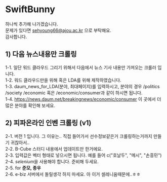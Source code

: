 # SwiftBunny
하나씩 추가해 나가겠습니다.  
문제가 있다면 sehyoung66@ajou.ac.kr 으로 부탁해요.  
감사합니다.  

## 1) 다음 뉴스내용만 크롤링
1-1. 일단 워드 클라우드 그리기 위해서 다음에서 뉴스 기사 내용만 가져오는 크롤러 입니다.  
1-2. 워드 클라우드만을 위해 혹은 LDA를 위해 제작하였습니다.  
1-3. daum_news_for_LDA(분야, 최대페이지)를 입력하시고, 분야의 경우 /politics /society /economic 혹은 /economic/consumer과 같이 하시면 됩니다.  
1-4. https://news.daum.net/breakingnews/economic/consumer 이 곳에서 더 많은 분야를 확인해 보세요.  

## 2) 피파온라인 인벤 크롤링 (v1)
2-1. 버전 1 입니다. 그 이유는.. 직접 들어가서 선수정보같은거 크롤링하는거까지 만들기 귀찮아서..  
2-2. B-Cube 스터디 내용에서 업데이트만 한거에요.  
2-3. 입력값은 벡터 형태로 넣으시면 됩니다. 예를 들어 c("호날두", "메시", "손흥민")  
2-4. *selenium*을 사용해야 합니다. 준비해 두세요.  
2-5. for **준모, 종우**  
2-6. e-biz 서버에서 돌릴생각 하지 마세요. 아 이거 셀레니움때문에..ㅎㅎ  
